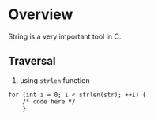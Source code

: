 # Overview

String is a very important tool in C.

## Traversal

1. using `strlen` function

```
for (int i = 0; i < strlen(str); ++i) {
	/* code here */     
    }
```
